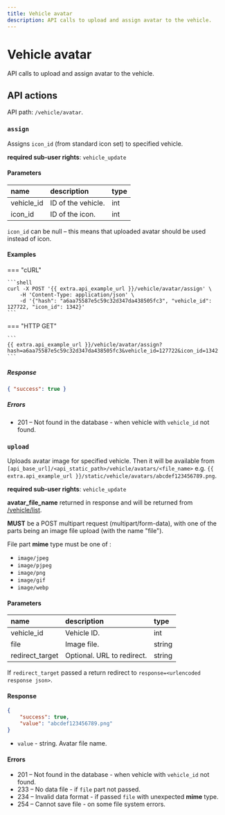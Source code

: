 ```yaml
---
title: Vehicle avatar
description: API calls to upload and assign avatar to the vehicle.
---
```


# Vehicle avatar

API calls to upload and assign avatar to the vehicle.


## API actions

API path: `/vehicle/avatar`.

### `assign`

Assigns `icon_id` (from standard icon set) to specified vehicle.

**required sub-user rights**: `vehicle_update`

#### Parameters

| name       | description        | type |
|:-----------|:-------------------|:-----|
| vehicle_id | ID of the vehicle. | int  |
| icon_id    | ID of the icon.    | int  |

`icon_id` can be null – this means that uploaded avatar should be used instead of icon.

#### Examples

=== "cURL"

    ```shell
    curl -X POST '{{ extra.api_example_url }}/vehicle/avatar/assign' \
        -H 'Content-Type: application/json' \
        -d '{"hash": "a6aa75587e5c59c32d347da438505fc3", "vehicle_id": 127722, "icon_id": 1342}'
    ```

=== "HTTP GET"

    ```
    {{ extra.api_example_url }}/vehicle/avatar/assign?hash=a6aa75587e5c59c32d347da438505fc3&vehicle_id=127722&icon_id=1342
    ```

##### Response

```json
{ "success": true }
```

##### Errors

* 201 – Not found in the database - when vehicle with `vehicle_id` not found.


### `upload`

Uploads avatar image for specified vehicle.
Then it will be available from `[api_base_url]/<api_static_path>/vehicle/avatars/<file_name>`
e.g. `{{ extra.api_example_url }}/static/vehicle/avatars/abcdef123456789.png`.

**required sub-user rights**: `vehicle_update`

**avatar_file_name** returned in response and will be returned from [/vehicle/list](./index.md#list).

**MUST** be a POST multipart request (multipart/form-data),
with one of the parts being an image file upload (with the name "file").

File part **mime** type must be one of :

* `image/jpeg`
* `image/pjpeg`
* `image/png`
* `image/gif`
* `image/webp`

#### Parameters

| name            | description                | type   |
|:----------------|:---------------------------|:-------|
| vehicle_id      | Vehicle ID.                | int    |
| file            | Image file.                | string |
| redirect_target | Optional. URL to redirect. | string |

If `redirect_target` passed a return redirect to `response=<urlencoded response json>`.

#### Response

```json
{
    "success": true,
    "value": "abcdef123456789.png"
}
```

* `value` - string. Avatar file name.

#### Errors

* 201 – Not found in the database - when vehicle with `vehicle_id` not found.
* 233 – No data file - if `file` part not passed.
* 234 – Invalid data format - if passed `file` with unexpected **mime** type.
* 254 – Cannot save file - on some file system errors.
